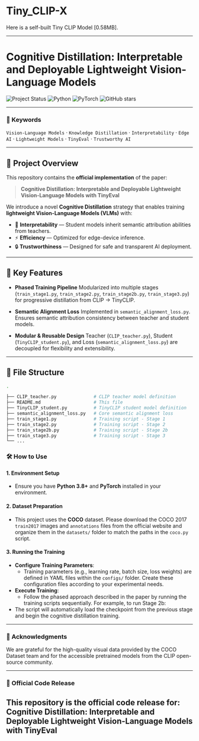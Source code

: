 # Tiny_CLIP-X

Here is a self-built Tiny CLIP Model [0.58MB].

---

# Cognitive Distillation: Interpretable and Deployable Lightweight Vision-Language Models

![Project Status](https://img.shields.io/badge/Status-In%20Progress-orange?style=for-the-badge) ![Python](https://img.shields.io/badge/Python-3.8%2B-blue?style=for-the-badge&logo=python) ![PyTorch](https://img.shields.io/badge/PyTorch-1.10%2B-red?style=for-the-badge&logo=pytorch) ![GitHub stars](https://img.shields.io/github/stars/your-github-username/your-repository-name?style=for-the-badge&color=yellow)

---

### 🔑 Keywords
`Vision-Language Models` · `Knowledge Distillation` · `Interpretability` · `Edge AI` · `Lightweight Models` · `TinyEval` · `Trustworthy AI`

---

## 📖 Project Overview

This repository contains the **official implementation** of the paper:

> **Cognitive Distillation: Interpretable and Deployable Lightweight Vision-Language Models with TinyEval**

We introduce a novel **Cognitive Distillation** strategy that enables training **lightweight Vision-Language Models (VLMs)** with:
- 🧩 **Interpretability** — Student models inherit semantic attribution abilities from teachers.
- ⚡ **Efficiency** — Optimized for edge-device inference.
- 🔒 **Trustworthiness** — Designed for safe and transparent AI deployment.

---

## 🚀 Key Features

- **Phased Training Pipeline**
  Modularized into multiple stages (`train_stage1.py`, `train_stage2.py`, `train_stage2b.py`, `train_stage3.py`) for progressive distillation from CLIP → TinyCLIP.

- **Semantic Alignment Loss**
  Implemented in `semantic_alignment_loss.py`. Ensures semantic attribution consistency between teacher and student models.

- **Modular & Reusable Design**
  Teacher (`CLIP_teacher.py`), Student (`TinyCLIP_student.py`), and Loss (`semantic_alignment_loss.py`) are decoupled for flexibility and extensibility.

---

## 📂 File Structure
```bash
.

├── CLIP_teacher.py              # CLIP teacher model definition
├── README.md                    # This file
├── TinyCLIP_student.py          # TinyCLIP student model definition
├── semantic_alignment_loss.py   # Core semantic alignment loss
├── train_stage1.py              # Training script - Stage 1
├── train_stage2.py              # Training script - Stage 2
├── train_stage2b.py             # Training script - Stage 2b
├── train_stage3.py              # Training script - Stage 3
└── ...
```

### 🛠️ How to Use

#### 1. Environment Setup

- Ensure you have **Python 3.8+** and **PyTorch** installed in your environment.

#### 2. Dataset Preparation

- This project uses the **COCO** dataset. Please download the COCO 2017 `train2017` images and `annotations` files from the official website and organize them in the `datasets/` folder to match the paths in the `coco.py` script.

#### 3. Running the Training

- **Configure Training Parameters**:
  - Training parameters (e.g., learning rate, batch size, loss weights) are defined in YAML files within the `configs/` folder. Create these configuration files according to your experimental needs.
- **Execute Training**:
  - Follow the phased approach described in the paper by running the training scripts sequentially. For example, to run Stage 2b:
- The script will automatically load the checkpoint from the previous stage and begin the cognitive distillation training.

---

### 🙏 Acknowledgments

We are grateful for the high-quality visual data provided by the COCO Dataset team and for the accessible pretrained models from the CLIP open-source community.

---

### 📌 Official Code Release

This repository is the official code release for:
**Cognitive Distillation: Interpretable and Deployable Lightweight Vision-Language Models with TinyEval**
---

